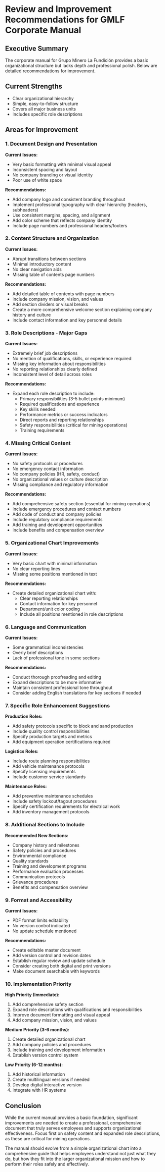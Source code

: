 # Review and Improvement Recommendations for GMLF Corporate Manual

## Executive Summary

The corporate manual for Grupo Minero La Fundición provides a basic organizational structure but lacks depth and professional polish. Below are detailed recommendations for improvement.

## Current Strengths

- Clear organizational hierarchy
- Simple, easy-to-follow structure
- Covers all major business units
- Includes specific role descriptions

## Areas for Improvement

### 1. Document Design and Presentation

**Current Issues:**

- Very basic formatting with minimal visual appeal
- Inconsistent spacing and layout
- No company branding or visual identity
- Poor use of white space

**Recommendations:**

- Add company logo and consistent branding throughout
- Implement professional typography with clear hierarchy (headers, subheaders)
- Use consistent margins, spacing, and alignment
- Add color scheme that reflects company identity
- Include page numbers and professional headers/footers

### 2. Content Structure and Organization

**Current Issues:**

- Abrupt transitions between sections
- Minimal introductory content
- No clear navigation aids
- Missing table of contents page numbers

**Recommendations:**

- Add detailed table of contents with page numbers
- Include company mission, vision, and values
- Add section dividers or visual breaks
- Create a more comprehensive welcome section explaining company history and culture
- Include contact information and key personnel details

### 3. Role Descriptions - Major Gaps

**Current Issues:**

- Extremely brief job descriptions
- No mention of qualifications, skills, or experience required
- Missing key information about responsibilities
- No reporting relationships clearly defined
- Inconsistent level of detail across roles

**Recommendations:**

- Expand each role description to include:
  - Primary responsibilities (3-5 bullet points minimum)
  - Required qualifications and experience
  - Key skills needed
  - Performance metrics or success indicators
  - Direct reports and reporting relationships
  - Safety responsibilities (critical for mining operations)
  - Training requirements

### 4. Missing Critical Content

**Current Issues:**

- No safety protocols or procedures
- No emergency contact information
- No company policies (HR, safety, conduct)
- No organizational values or culture description
- Missing compliance and regulatory information

**Recommendations:**

- Add comprehensive safety section (essential for mining operations)
- Include emergency procedures and contact numbers
- Add code of conduct and company policies
- Include regulatory compliance requirements
- Add training and development opportunities
- Include benefits and compensation overview

### 5. Organizational Chart Improvements

**Current Issues:**

- Very basic chart with minimal information
- No clear reporting lines
- Missing some positions mentioned in text

**Recommendations:**

- Create detailed organizational chart with:
  - Clear reporting relationships
  - Contact information for key personnel
  - Department/unit color coding
  - Include all positions mentioned in role descriptions

### 6. Language and Communication

**Current Issues:**

- Some grammatical inconsistencies
- Overly brief descriptions
- Lack of professional tone in some sections

**Recommendations:**

- Conduct thorough proofreading and editing
- Expand descriptions to be more informative
- Maintain consistent professional tone throughout
- Consider adding English translations for key sections if needed

### 7. Specific Role Enhancement Suggestions

**Production Roles:**

- Add safety protocols specific to block and sand production
- Include quality control responsibilities
- Specify production targets and metrics
- Add equipment operation certifications required

**Logistics Roles:**

- Include route planning responsibilities
- Add vehicle maintenance protocols
- Specify licensing requirements
- Include customer service standards

**Maintenance Roles:**

- Add preventive maintenance schedules
- Include safety lockout/tagout procedures
- Specify certification requirements for electrical work
- Add inventory management protocols

### 8. Additional Sections to Include

**Recommended New Sections:**

- Company history and milestones
- Safety policies and procedures
- Environmental compliance
- Quality standards
- Training and development programs
- Performance evaluation processes
- Communication protocols
- Grievance procedures
- Benefits and compensation overview

### 9. Format and Accessibility

**Current Issues:**

- PDF format limits editability
- No version control indicated
- No update schedule mentioned

**Recommendations:**

- Create editable master document
- Add version control and revision dates
- Establish regular review and update schedule
- Consider creating both digital and print versions
- Make document searchable with keywords

### 10. Implementation Priority

**High Priority (Immediate):**

1. Add comprehensive safety section
2. Expand role descriptions with qualifications and responsibilities
3. Improve document formatting and visual appeal
4. Add company mission, vision, and values

**Medium Priority (3-6 months):**

1. Create detailed organizational chart
2. Add company policies and procedures
3. Include training and development information
4. Establish version control system

**Low Priority (6-12 months):**

1. Add historical information
2. Create multilingual versions if needed
3. Develop digital interactive version
4. Integrate with HR systems

## Conclusion

While the current manual provides a basic foundation, significant improvements are needed to create a professional, comprehensive document that truly serves employees and supports organizational effectiveness. Focus first on safety content and expanded role descriptions, as these are critical for mining operations.

The manual should evolve from a simple organizational chart into a comprehensive guide that helps employees understand not just what they do, but how they fit into the larger organizational mission and how to perform their roles safely and effectively.
